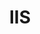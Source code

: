 ---
layout: tag-list
type: tag
title:  IIS
slug: IIS
category:  Tag
sidebar: false
description: >
    El ASREPRoast es una técnica parecida a Kerberoasting que intenta crackear offline las contraseñas de los usuarios de servicio pero las de los que tienen el atributo DONT_REQ_PREAUTH, es decir, los que no se les requiere pre-autenticación en kerberos. 
---